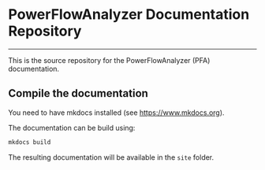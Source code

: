 # PowerFlowAnalyzer Documentation Repository

---

This is the source repository for the PowerFlowAnalyzer (PFA) documentation.

## Compile the documentation

You need to have mkdocs installed (see https://www.mkdocs.org).

The documentation can be build using:
```bash
mkdocs build
```

The resulting documentation will be available in the `site` folder.